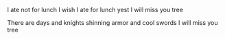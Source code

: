 I ate not for lunch
I wish I ate for lunch yest
I will miss you tree

There are days and knights
shinning armor and cool swords
I will miss you tree
